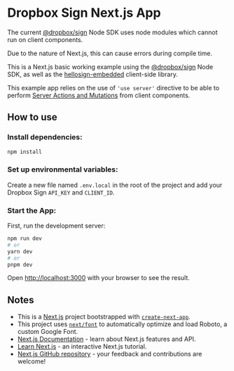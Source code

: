 # Dropbox Sign Next.js App
The current [@dropbox/sign](https://github.com/hellosign/dropbox-sign-node) Node SDK uses node modules which cannot run on client components.

Due to the nature of Next.js, this can cause errors during compile time.

This is a Next.js basic working example using the [@dropbox/sign](https://github.com/hellosign/dropbox-sign-node) Node SDK, as well as the [hellosign-embedded](https://github.com/hellosign/hellosign-embedded) client-side library.

This example app relies on the use of `'use server'` directive to be able to perform [Server Actions and Mutations](https://nextjs.org/docs/app/building-your-application/data-fetching/server-actions-and-mutations) from client components.

## How to use

### Install dependencies:

```bash
npm install
```

### Set up environmental variables:

Create a new file named `.env.local` in the root of the project and add your Dropbox Sign `API_KEY` and `CLIENT_ID`.

### Start the App:

First, run the development server:

```bash
npm run dev
# or
yarn dev
# or
pnpm dev
```

Open [http://localhost:3000](http://localhost:3000) with your browser to see the result.

## Notes
* This is a [Next.js](https://nextjs.org/) project bootstrapped with [`create-next-app`](https://github.com/vercel/next.js/tree/canary/packages/create-next-app).
* This project uses [`next/font`](https://nextjs.org/docs/basic-features/font-optimization) to automatically optimize and load Roboto, a custom Google Font.
* [Next.js Documentation](https://nextjs.org/docs) - learn about Next.js features and API.
* [Learn Next.js](https://nextjs.org/learn) - an interactive Next.js tutorial.
* [Next.js GitHub repository](https://github.com/vercel/next.js/) - your feedback and contributions are welcome!
